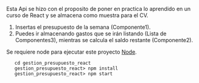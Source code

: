 Esta Api se hizo con el proposito de poner en practica lo aprendido en un curso de React y se almacena como muestra para el CV.

  1. Insertas el presupuesto de la semana (Componente1).
  2. Puedes ir almacenando gastos que se irán listando (Lista de Componentes3), mientras se calcula el saldo restante (Componente2).
  
Se requiere node para ejecutar este proyecto [Node](https://nodejs.org/es/).

```
   cd gestion_presupuesto_react
   gestion_presupuesto_react> npm install
   gestion_presupuesto_react> npm start
```


